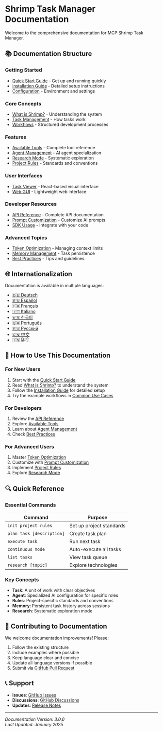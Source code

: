 # Shrimp Task Manager Documentation

Welcome to the comprehensive documentation for MCP Shrimp Task Manager.

## 📚 Documentation Structure

### Getting Started
- [Quick Start Guide](../README.md#-quick-start) - Get up and running quickly
- [Installation Guide](installation.md) - Detailed setup instructions
- [Configuration](configuration.md) - Environment and settings

### Core Concepts
- [What is Shrimp?](concepts.md) - Understanding the system
- [Task Management](task-management.md) - How tasks work
- [Workflows](workflows.md) - Structured development processes

### Features
- [Available Tools](tools.md) - Complete tool reference
- [Agent Management](agents.md) - AI agent specialization
- [Research Mode](research-mode.md) - Systematic exploration
- [Project Rules](project-rules.md) - Standards and conventions

### User Interfaces
- [Task Viewer](../tools/task-viewer/README.md) - React-based visual interface
- [Web GUI](web-gui.md) - Lightweight web interface

### Developer Resources
- [API Reference](api.md) - Complete API documentation
- [Prompt Customization](en/prompt-customization.md) - Customize AI prompts
- [SDK Usage](sdk.md) - Integrate with your code

### Advanced Topics
- [Token Optimization](token-optimization.md) - Managing context limits
- [Memory Management](memory.md) - Task persistence
- [Best Practices](best-practices.md) - Tips and guidelines

## 🌐 Internationalization

Documentation is available in multiple languages:

- [🇩🇪 Deutsch](de/README.md)
- [🇪🇸 Español](es/README.md)
- [🇫🇷 Français](fr/README.md)
- [🇮🇹 Italiano](it/README.md)
- [🇰🇷 한국어](ko/README.md)
- [🇧🇷 Português](pt/README.md)
- [🇷🇺 Русский](ru/README.md)
- [🇨🇳 中文](zh/README.md)
- [🇮🇳 हिन्दी](hi/README.md)

## 📖 How to Use This Documentation

### For New Users
1. Start with the [Quick Start Guide](../README.md#-quick-start)
2. Read [What is Shrimp?](concepts.md) to understand the system
3. Follow the [Installation Guide](installation.md) for detailed setup
4. Try the example workflows in [Common Use Cases](../README.md#-common-use-cases)

### For Developers
1. Review the [API Reference](api.md)
2. Explore [Available Tools](tools.md)
3. Learn about [Agent Management](agents.md)
4. Check [Best Practices](best-practices.md)

### For Advanced Users
1. Master [Token Optimization](token-optimization.md)
2. Customize with [Prompt Customization](en/prompt-customization.md)
3. Implement [Project Rules](project-rules.md)
4. Explore [Research Mode](research-mode.md)

## 🔍 Quick Reference

### Essential Commands

| Command | Purpose |
|---------|---------|
| `init project rules` | Set up project standards |
| `plan task [description]` | Create task plan |
| `execute task` | Run next task |
| `continuous mode` | Auto-execute all tasks |
| `list tasks` | View task queue |
| `research [topic]` | Explore technologies |

### Key Concepts

- **Task**: A unit of work with clear objectives
- **Agent**: Specialized AI configuration for specific roles
- **Rules**: Project-specific standards and conventions
- **Memory**: Persistent task history across sessions
- **Research**: Systematic exploration mode

## 🤝 Contributing to Documentation

We welcome documentation improvements! Please:

1. Follow the existing structure
2. Include examples where possible
3. Keep language clear and concise
4. Update all language versions if possible
5. Submit via [GitHub Pull Request](https://github.com/cjo4m06/mcp-shrimp-task-manager/pulls)

## 📞 Support

- **Issues**: [GitHub Issues](https://github.com/cjo4m06/mcp-shrimp-task-manager/issues)
- **Discussions**: [GitHub Discussions](https://github.com/cjo4m06/mcp-shrimp-task-manager/discussions)
- **Updates**: [Release Notes](https://github.com/cjo4m06/mcp-shrimp-task-manager/releases)

---

*Documentation Version: 3.0.0*  
*Last Updated: January 2025*